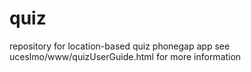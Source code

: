 # quiz
repository for location-based quiz phonegap app
see uceslmo/www/quizUserGuide.html for more information
